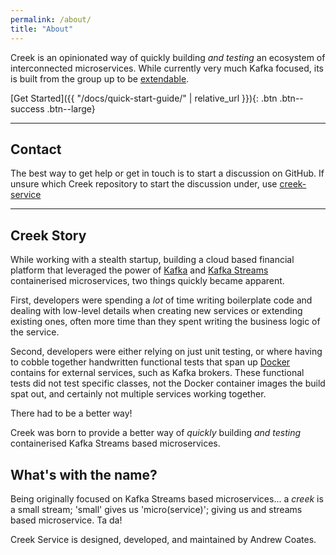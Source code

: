 ```yaml
---
permalink: /about/
title: "About"
---
```


Creek is an opinionated way of quickly building *and testing* an ecosystem of interconnected microservices.
While currently very much Kafka focused, its is built from the group up to be [extendable](/docs/extensions/).

[Get Started]({{ "/docs/quick-start-guide/" | relative_url }}){: .btn .btn--success .btn--large}

---

## Contact

The best way to get help or get in touch is to start a discussion on GitHub.
If unsure which Creek repository to start the discussion under, use [creek-service][creek-service-discussion]

---

## Creek Story

While working with a stealth startup, building a cloud based financial platform that leveraged the power
of [Kafka][kafka] and [Kafka Streams][kafka-streams] containerised microservices,
two things quickly became apparent.

First, developers were spending a _lot_ of time writing boilerplate code and dealing with low-level details
when creating new services or extending existing ones, often more time than they spent writing the business logic
of the service.

Second, developers were either relying on just unit testing, or where having to cobble together handwritten
functional tests that span up [Docker][docker] contains for external services, such as Kafka brokers.
These functional tests did not test specific classes, not the Docker container images the build spat out,
and certainly not multiple services working together.

There had to be a better way!

Creek was born to provide a better way of _quickly_ building _and testing_ containerised Kafka Streams based
microservices.

## What's with the name?

Being originally focused on Kafka Streams based microservices... a *creek* is a small stream;
'small' gives us 'micro(service)'; giving us and streams based microservice. Ta da!

[kafka]: https://kafka.apache.org/documentation/
[kafka-streams]: https://kafka.apache.org/documentation/streams/
[docker]: https://www.docker.com/
[creek-service-discussion]: https://github.com/creek-service/creek-service/discussions/new

Creek Service is designed, developed, and maintained by Andrew Coates. 
